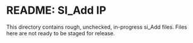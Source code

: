 # README: SI_Add IP 

This directory contains rough, unchecked, in-progress si_Add files. Files here are not ready to be staged for release. 


